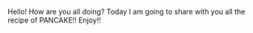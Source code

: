 Hello!
How are you all doing?
Today I am going to share with you all the recipe of PANCAKE!!
Enjoy!!